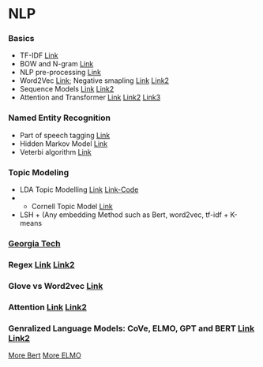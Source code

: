 # NLP 

### Basics
- TF-IDF [Link](http://www.tfidf.com)
- BOW and N-gram [Link](https://machinelearningmastery.com/gentle-introduction-bag-words-model/) 
- NLP pre-processing [Link](https://towardsdatascience.com/nlp-text-preprocessing-a-practical-guide-and-template-d80874676e79)
- Word2Vec [Link](http://mccormickml.com/2016/04/19/word2vec-tutorial-the-skip-gram-model/); Negative smapling [Link](http://mccormickml.com/2017/01/11/word2vec-tutorial-part-2-negative-sampling/) [Link2](https://www.coursera.org/learn/nlp-sequence-models/lecture/Iwx0e/negative-sampling)
- Sequence Models [Link](https://docs.google.com/document/d/1F3ldWUp7zy0xmVbWS9RLSeCf_SNuppzq4Bd_9AjkI8o/edit?usp=sharing) [Link2](https://distill.pub/2019/memorization-in-rnns/)
- Attention and Transformer [Link](http://mlexplained.com/2017/12/29/attention-is-all-you-need-explained/) [Link2](https://www.youtube.com/watch?v=4Bdc55j80l8) [Link3](https://www.youtube.com/watch?v=XSSTuhyAmnI)


### Named Entity Recognition
- Part of speech tagging [Link](https://www.youtube.com/watch?v=fv6Z3ZrAWuU)
- Hidden Markov Model [Link](https://www.youtube.com/watch?v=fX5bYmnHqqE)
- Veterbi algorithm [Link](https://www.youtube.com/watch?v=IqXdjdOgXPM)

### Topic Modeling
- LDA Topic Modelling [Link](https://www.youtube.com/watch?v=3mHy4OSyRf0) [Link-Code](https://towardsdatascience.com/topic-modeling-and-latent-dirichlet-allocation-in-python-9bf156893c24) 
- - Cornell Topic Model [Link](https://mimno.infosci.cornell.edu/papers/2017_fntir_tm_applications.pdf)
- LSH +  (Any embedding Method such as Bert, word2vec, tf-idf + K-means



### [Georgia Tech](https://github.com/jacobeisenstein/gt-nlp-class/tree/master/notes)

### Regex [Link](https://regexone.com/references/python) [Link2](https://www.tutorialspoint.com/python/python_reg_expressions.htm)

### Glove vs Word2vec [Link](https://www.quora.com/How-is-GloVe-different-from-word2vec)

### Attention [Link](https://lilianweng.github.io/lil-log/2018/06/24/attention-attention.html) [Link2](https://distill.pub/2016/augmented-rnns/)

### Genralized Language Models: CoVe, ELMO, GPT and BERT [Link](https://lilianweng.github.io/lil-log/2019/01/31/generalized-language-models.html) [Link2](http://jalammar.github.io/illustrated-bert/) 

[More Bert](http://mlexplained.com/2019/01/07/paper-dissected-bert-pre-training-of-deep-bidirectional-transformers-for-language-understanding-explained/)
[More ELMO](http://mlexplained.com/2018/06/15/paper-dissected-deep-contextualized-word-representations-explained/)


